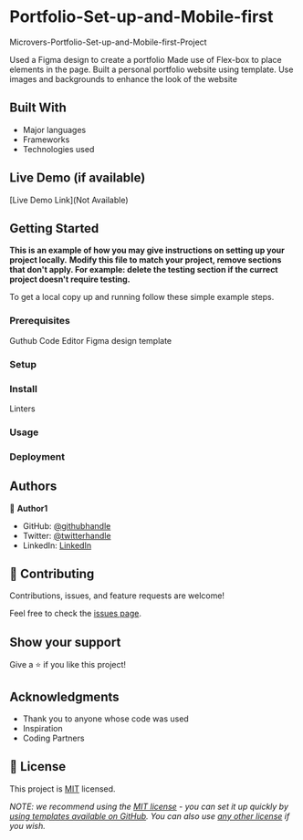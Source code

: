 # Portfolio-Set-up-and-Mobile-first

Microvers-Portfolio-Set-up-and-Mobile-first-Project

Used a Figma design to create a portfolio
Made use of Flex-box to place elements in the page.
Built a personal portfolio website using template.
Use images and backgrounds to enhance the look of the website

## Built With

- Major languages
- Frameworks
- Technologies used

## Live Demo (if available)

[Live Demo Link](Not Available)

## Getting Started

**This is an example of how you may give instructions on setting up your project locally.**
**Modify this file to match your project, remove sections that don't apply. For example: delete the testing section if the currect project doesn't require testing.**

To get a local copy up and running follow these simple example steps.

### Prerequisites

Guthub
Code Editor
Figma design template

### Setup

### Install

Linters

### Usage

### Deployment

## Authors

👤 **Author1**

- GitHub: [@githubhandle]()
- Twitter: [@twitterhandle]()
- LinkedIn: [LinkedIn]()

## 🤝 Contributing

Contributions, issues, and feature requests are welcome!

Feel free to check the [issues page](../../issues/).

## Show your support

Give a ⭐️ if you like this project!

## Acknowledgments

- Thank you to anyone whose code was used
- Inspiration
- Coding Partners

## 📝 License

This project is [MIT](./LICENSE) licensed.

_NOTE: we recommend using the [MIT license](https://choosealicense.com/licenses/mit/) - you can set it up quickly by [using templates available on GitHub](https://docs.github.com/en/communities/setting-up-your-project-for-healthy-contributions/adding-a-license-to-a-repository). You can also use [any other license](https://choosealicense.com/licenses/) if you wish._
